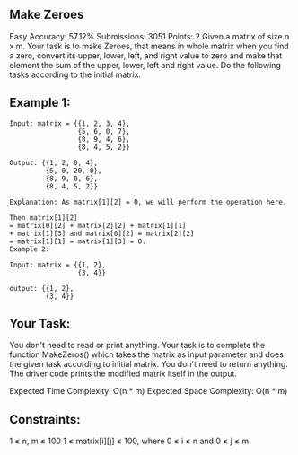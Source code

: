 ## Make Zeroes 
Easy Accuracy: 57.12% Submissions: 3051 Points: 2
Given a matrix of  size n x m. Your task is to make Zeroes, that means in whole matrix when you find a zero, convert its upper, lower, left, and right value to zero and make that element the sum of the upper, lower, left and right value. Do the following tasks according to the initial matrix.
 

##  Example 1:

    Input: matrix = {{1, 2, 3, 4},
                     {5, 6, 0, 7}, 
                     {8, 9, 4, 6},
                     {8, 4, 5, 2}}

    Output: {{1, 2, 0, 4}, 
             {5, 0, 20, 0},
             {8, 9, 0, 6}, 
             {8, 4, 5, 2}}

    Explanation: As matrix[1][2] = 0, we will perform the operation here. 

    Then matrix[1][2]
    = matrix[0][2] + matrix[2][2] + matrix[1][1] 
    + matrix[1][3] and matrix[0][2] = matrix[2][2] 
    = matrix[1][1] = matrix[1][3] = 0.
    Example 2:

    Input: matrix = {{1, 2}, 
                     {3, 4}}

    output: {{1, 2}, 
             {3, 4}}

## Your Task:

You don't need to read or print anything. Your task is to complete the function MakeZeros() which takes the matrix as input parameter and does the given task according to initial matrix. You don't need to return anything. The driver code prints the modified matrix itself in the output.
 

Expected Time Complexity: O(n * m)
Expected Space Complexity: O(n * m)
 

## Constraints:

1 ≤ n, m ≤ 100
1 ≤ matrix[i][j] ≤ 100, where 0 ≤ i ≤ n and 0 ≤ j ≤ m
